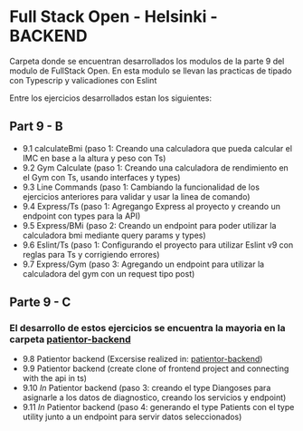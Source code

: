 # Full Stack Open - Helsinki - BACKEND

Carpeta donde se encuentran desarrollados los modulos de la parte 9 del modulo de FullStack Open.
En esta modulo se llevan las practicas de tipado con Typescrip y valicadiones con Eslint

Entre los ejercicios desarrollados estan los siguientes:

## Part 9 - B
- 9.1 calculateBmi (paso 1: Creando una calculadora que pueda calcular el IMC en base a la altura y peso con Ts)
- 9.2 Gym Calculate (paso 1: Creando una calculadora de rendimiento en el Gym con Ts, usando interfaces y types)
- 9.3 Line Commands (paso 1: Cambiando la funcionalidad de los ejercicios anteriores para validar y usar la linea de comando)
- 9.4 Express/Ts  (paso 1: Agregango Express al proyecto y creando un endpoint con types para la API)
- 9.5 Express/BMi (paso 2: Creando un endpoint para poder utilizar la calculadora bmi mediante query params y types)
- 9.6 Eslint/Ts (paso 1: Configurando el proyecto para utilizar Eslint v9 con reglas para Ts y corrigiendo errores)
- 9.7 Express/Gym (paso 3: Agregando un endpoint para utilizar la calculadora del gym con un request tipo post)

## Parte 9 - C
### El desarrollo de estos ejercicios se encuentra la mayoria en la carpeta [patientor-backend](https://github.com/OutziderDev/FullStack-Backend/tree/main/Patientor-Backend)
- 9.8  Patientor backend (Excersise realized in: [patientor-backend](https://github.com/OutziderDev/FullStack-Backend/tree/main/Patientor-Backend))
- 9.9  Patientor backend (create clone of frontend project and connecting with the api in ts)
- 9.10 *In* Patientor backend (paso 3: creando el type Diangoses para asignarle a los datos de diagnostico, creando los servicios y endpoint)
- 9.11 *In* Patientor backend (paso 4: generando el type Patients con el type utility junto a un endpoint para servir datos seleccionados)